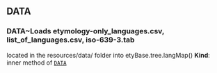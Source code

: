 <a name="module_DATA"></a>

## DATA
<a name="module_DATA..Loads etymology-only_languages.csv, list_of_languages.csv, iso-639-3.tab
located in the resources/data/ folder
into etyBase.tree.langMap"></a>

### DATA~Loads etymology-only_languages.csv, list_of_languages.csv, iso-639-3.tab
located in the resources/data/ folder
into etyBase.tree.langMap()
**Kind**: inner method of [<code>DATA</code>](#module_DATA)  
